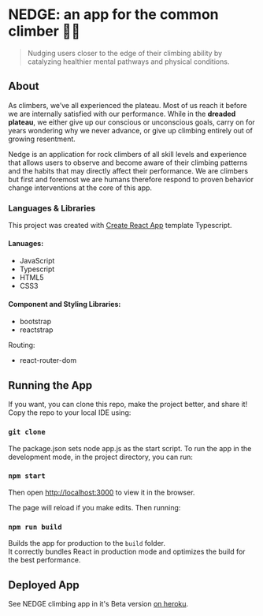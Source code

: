 # NEDGE: an app for the common climber 🧗‍♂️

> Nudging users closer to the edge of their climbing ability by catalyzing healthier mental pathways and physical conditions.

## About 

As climbers, we’ve all experienced the plateau. Most of us reach it
before we are internally satisfied with our performance. While in
the **dreaded plateau**, we either give up our conscious or unconscious
goals, carry on for years wondering why we never advance, or give up climbing entirely out of growing resentment.

Nedge is an application for rock climbers of all skill levels and experience that allows users to observe and become aware of their climbing patterns and the habits that may directly affect their performance. We are climbers but first and foremost we are humans therefore respond to proven behavior change interventions at the core of this app.

### Languages & Libraries

This project was created with [Create React App](https://github.com/facebook/create-react-app) template Typescript. 

#### Lanuages: 
- JavaScript 
- Typescript
- HTML5 
- CSS3

#### Component and Styling Libraries: 
- bootstrap
- reactstrap

Routing:
- react-router-dom

## Running the App

If you want, you can clone this repo, make the project better, and share it! Copy the repo to your local IDE using:

### `git clone`

The package.json sets node app.js as the start script. To run the app in the development mode, in the project directory, you can run:

### `npm start`

Then open [http://localhost:3000](http://localhost:3000) to view it in the browser.

The page will reload if you make edits. Then running:

### `npm run build`

Builds the app for production to the `build` folder.\
It correctly bundles React in production mode and optimizes the build for the best performance.

## Deployed App

See NEDGE climbing app in it's Beta version [on heroku](https://nedge-crimbing.herokuapp.com/).
